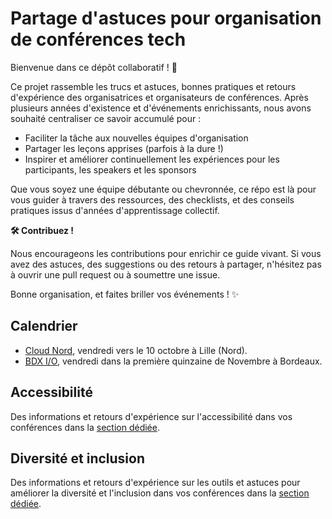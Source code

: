 # Partage d'astuces pour organisation de conférences tech

Bienvenue dans ce dépôt collaboratif ! 🎉

Ce projet rassemble les trucs et astuces, bonnes pratiques et retours d'expérience des organisatrices et organisateurs de conférences. Après plusieurs années d'existence et d'événements enrichissants, nous avons souhaité centraliser ce savoir accumulé pour :

- Faciliter la tâche aux nouvelles équipes d'organisation
- Partager les leçons apprises (parfois à la dure !)
- Inspirer et améliorer continuellement les expériences pour les participants, les speakers et les sponsors

Que vous soyez une équipe débutante ou chevronnée, ce répo est là pour vous guider à travers des ressources, des checklists, et des conseils pratiques issus d'années d'apprentissage collectif.

**🛠 Contribuez !**

Nous encourageons les contributions pour enrichir ce guide vivant. Si vous avez des astuces, des suggestions ou des retours à partager, n'hésitez pas à ouvrir une pull request ou à soumettre une issue.

Bonne organisation, et faites briller vos événements ! ✨

## Calendrier

- [Cloud Nord](https://www.cloudnord.fr/), vendredi vers le 10 octobre à Lille (Nord).
- [BDX I/O](https://bdxio.fr/), vendredi dans la première quinzaine de Novembre à Bordeaux.

## Accessibilité

Des informations et retours d'expérience sur l'accessibilité dans vos conférences dans la [section dédiée](https://github.com/LanCaphe/sharingOrganizationTechConference/blob/main/a11y.md).

## Diversité et inclusion

Des informations et retours d'expérience sur les outils et astuces pour améliorer la diversité et l'inclusion dans vos conférences dans la [section dédiée](https://github.com/LanCaphe/sharingOrganizationTechConference/blob/main/diversité.md).
